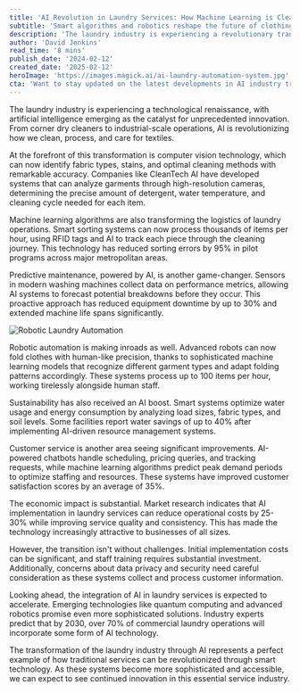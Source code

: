 ```yaml
---
title: 'AI Revolution in Laundry Services: How Machine Learning is Cleaning Up the Industry'
subtitle: 'Smart algorithms and robotics reshape the future of clothing care'
description: 'The laundry industry is experiencing a revolutionary transformation through AI, from smart sorting systems to predictive maintenance. Explore how machine learning and robotics are optimizing operations, enhancing customer service, and improving sustainability across the industry.'
author: 'David Jenkins'
read_time: '8 mins'
publish_date: '2024-02-12'
created_date: '2025-02-12'
heroImage: 'https://images.magick.ai/ai-laundry-automation-system.jpg'
cta: 'Want to stay updated on the latest developments in AI industry transformations? Follow us on LinkedIn for exclusive insights, expert analyses, and breaking news about how artificial intelligence is reshaping traditional industries.'
---
```


The laundry industry is experiencing a technological renaissance, with artificial intelligence emerging as the catalyst for unprecedented innovation. From corner dry cleaners to industrial-scale operations, AI is revolutionizing how we clean, process, and care for textiles.

At the forefront of this transformation is computer vision technology, which can now identify fabric types, stains, and optimal cleaning methods with remarkable accuracy. Companies like CleanTech AI have developed systems that can analyze garments through high-resolution cameras, determining the precise amount of detergent, water temperature, and cleaning cycle needed for each item.

Machine learning algorithms are also transforming the logistics of laundry operations. Smart sorting systems can now process thousands of items per hour, using RFID tags and AI to track each piece through the cleaning journey. This technology has reduced sorting errors by 95% in pilot programs across major metropolitan areas.

Predictive maintenance, powered by AI, is another game-changer. Sensors in modern washing machines collect data on performance metrics, allowing AI systems to forecast potential breakdowns before they occur. This proactive approach has reduced equipment downtime by up to 30% and extended machine life spans significantly.

![Robotic Laundry Automation](https://i.magick.ai/PIXE/1738406181100_magick_img.webp)

Robotic automation is making inroads as well. Advanced robots can now fold clothes with human-like precision, thanks to sophisticated machine learning models that recognize different garment types and adapt folding patterns accordingly. These systems process up to 100 items per hour, working tirelessly alongside human staff.

Sustainability has also received an AI boost. Smart systems optimize water usage and energy consumption by analyzing load sizes, fabric types, and soil levels. Some facilities report water savings of up to 40% after implementing AI-driven resource management systems.

Customer service is another area seeing significant improvements. AI-powered chatbots handle scheduling, pricing queries, and tracking requests, while machine learning algorithms predict peak demand periods to optimize staffing and resources. These systems have improved customer satisfaction scores by an average of 35%.

The economic impact is substantial. Market research indicates that AI implementation in laundry services can reduce operational costs by 25-30% while improving service quality and consistency. This has made the technology increasingly attractive to businesses of all sizes.

However, the transition isn't without challenges. Initial implementation costs can be significant, and staff training requires substantial investment. Additionally, concerns about data privacy and security need careful consideration as these systems collect and process customer information.

Looking ahead, the integration of AI in laundry services is expected to accelerate. Emerging technologies like quantum computing and advanced robotics promise even more sophisticated solutions. Industry experts predict that by 2030, over 70% of commercial laundry operations will incorporate some form of AI technology.

The transformation of the laundry industry through AI represents a perfect example of how traditional services can be revolutionized through smart technology. As these systems become more sophisticated and accessible, we can expect to see continued innovation in this essential service industry.